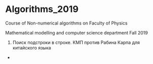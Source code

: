 # Algorithms_2019
Course of Non-numerical algorithms on Faculty of Physics

Mathematical modelling and computer science department
Fall 2019

1) Поиск подстроки в строке. КМП против Рабина Карпа для китайского языка

-

